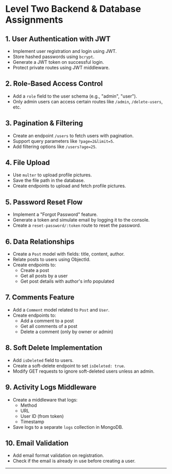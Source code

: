 # Level Two Backend & Database Assignments

## 1. User Authentication with JWT

- Implement user registration and login using JWT.
- Store hashed passwords using `bcrypt`.
- Generate a JWT token on successful login.
- Protect private routes using JWT middleware.

## 2. Role-Based Access Control

- Add a `role` field to the user schema (e.g., "admin", "user").
- Only admin users can access certain routes like `/admin`, `/delete-users`, etc.

## 3. Pagination & Filtering

- Create an endpoint `/users` to fetch users with pagination.
- Support query parameters like `?page=2&limit=5`.
- Add filtering options like `/users?age=25`.

## 4. File Upload

- Use `multer` to upload profile pictures.
- Save the file path in the database.
- Create endpoints to upload and fetch profile pictures.

## 5. Password Reset Flow

- Implement a "Forgot Password" feature.
- Generate a token and simulate email by logging it to the console.
- Create a `reset-password/:token` route to reset the password.

## 6. Data Relationships

- Create a `Post` model with fields: title, content, author.
- Relate posts to users using ObjectId.
- Create endpoints to:
  - Create a post
  - Get all posts by a user
  - Get post details with author's info populated

## 7. Comments Feature

- Add a `Comment` model related to `Post` and `User`.
- Create endpoints to:
  - Add a comment to a post
  - Get all comments of a post
  - Delete a comment (only by owner or admin)

## 8. Soft Delete Implementation

- Add `isDeleted` field to users.
- Create a soft-delete endpoint to set `isDeleted: true`.
- Modify GET requests to ignore soft-deleted users unless an admin.

## 9. Activity Logs Middleware

- Create a middleware that logs:
  - Method
  - URL
  - User ID (from token)
  - Timestamp
- Save logs to a separate `logs` collection in MongoDB.

## 10. Email Validation

- Add email format validation on registration.
- Check if the email is already in use before creating a user.

---
